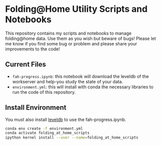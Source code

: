 # Folding@Home Utility Scripts and Notebooks

This repository contains my scripts and notebooks to manage folding@home data.
Use them as you wish but beware of bugs! Please let me know if you find some bug
or problem and please share your improvements to the code!

## Current Files

+ `fah-progress.ipynb`: this notebook will download the leveldb of the workserver
and help-you study the state of your data.
+ `environment.yml`: this will install with conda the necessary libraries to run
the code of this repository.

## Install Environment


You must also install [leveldb](https://github.com/google/leveldb) to use the
fah-progress.ipynb.
``` bash
conda env create -f environment.yml
conda activate folding_at_home_scripts
ipython kernel install --user --name=folding_at_home_scripts
```
